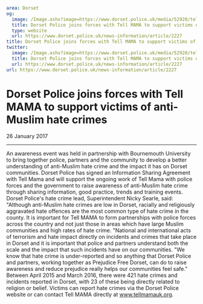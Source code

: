 ```yaml
area: Dorset
og:
  image: /Image.ashx?image=https://www.dorset.police.uk/media/52920/tell-mama-training-event.jpg&amp;amp;width=150
  title: Dorset Police joins forces with Tell MAMA to support victims of anti-Muslim hate crimes
  type: website
  url: https://www.dorset.police.uk/news-information/article/2227
title: Dorset Police joins forces with Tell MAMA to support victims of anti-Muslim hate crimes |
twitter:
  image: /Image.ashx?image=https://www.dorset.police.uk/media/52920/tell-mama-training-event.jpg&amp;amp;width=150
  title: Dorset Police joins forces with Tell MAMA to support victims of anti-Muslim hate crimes
  url: https://www.dorset.police.uk/news-information/article/2227
url: https://www.dorset.police.uk/news-information/article/2227
```

# Dorset Police joins forces with Tell MAMA to support victims of anti-Muslim hate crimes

26 January 2017

* * *

An awareness event was held in partnership with Bournemouth University to bring together police, partners and the community to develop a better understanding of anti-Muslim hate crime and the impact it has on Dorset communities. Dorset Police has signed an Information Sharing Agreement with Tell Mama and will support the ongoing work of Tell Mama with police forces and the government to raise awareness of anti-Muslim hate crime through sharing information, good practice, trends and training events. Dorset Police's hate crime lead, Superintendent Nicky Searle, said: "Although anti-Muslim hate crimes are low in Dorset, racially and religiously aggravated hate offences are the most common type of hate crime in the county. It is important for Tell MAMA to form partnerships with police forces across the country and not just those in areas which have large Muslim communities and high rates of hate crime. "National and international acts of terrorism and hate impact directly on incidents and crimes that take place in Dorset and it is important that police and partners understand both the scale and the impact that such incidents have on our communities. "We know that hate crime is under-reported and so anything that Dorset Police and partners, working together as Prejudice Free Dorset, can do to raise awareness and reduce prejudice really helps our communities feel safe." Between April 2015 and March 2016, there were 421 hate crimes and incidents reported in Dorset, with 23 of these being directly related to religion or belief. Victims can report hate crimes via the Dorset Police website or can contact Tell MAMA directly at www.tellmamauk.org.
